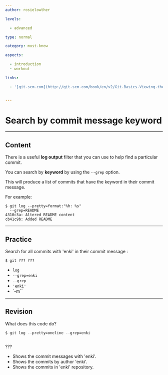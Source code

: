 ```yaml
---
author: rosielowther

levels:

  - advanced

type: normal

category: must-know

aspects:

  - introduction
  - workout

links:

  - '[git-scm.com](http://git-scm.com/book/en/v2/Git-Basics-Viewing-the-Commit-History){website}'


---
```


# Search by commit message keyword

---
## Content

There is a useful **log output** filter that you can use to help find a particular commit. 

You can search by **keyword** by using the `--grep` option.

This will produce a list of commits that have the keyword in their commit message.

For example:
```
$ git log --pretty=format:"%h: %s" 
  --grep=README
4310c3a: Altered README content
cb41c9b: Added README
```

---
## Practice

Search for all commits with 'enki' in their commit message :
```
$ git ??? ??? 
```

* `log`
* `--grep=enki`
* `--grep`
* `'enki'`
* `-m``

---
## Revision

What does this code do?
```
$ git log --pretty=oneline --grep=enki
 
```
???

* Shows the commit messages with 'enki'.
* Shows the commits by author 'enki'.
* Shows the commits in 'enki' repository.

 
